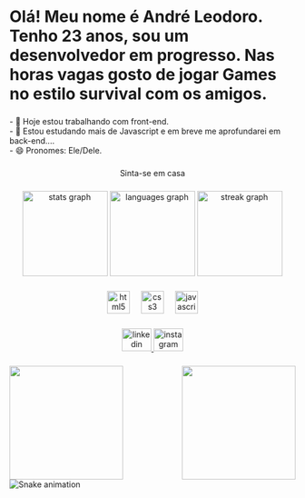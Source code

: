 <h1 align="left">Olá! Meu nome é André Leodoro. Tenho 23 anos, sou um desenvolvedor em progresso. Nas horas vagas gosto de jogar Games no estilo survival com os amigos.</h1>

###

<p align="left">- 🔭 Hoje estou trabalhando com front-end.<br>- 🌱 Estou estudando mais de Javascript e em breve me aprofundarei em back-end....<br>- 😄 Pronomes: Ele/Dele.</p>

###

<p align="center">Sinta-se em casa</p>

###

<div align="center">
  <img src="https://github-readme-stats.vercel.app/api?username=aleodoro93&hide_title=false&hide_rank=false&show_icons=true&include_all_commits=true&count_private=true&disable_animations=false&theme=aura&locale=en&hide_border=false&order=1" height="150" alt="stats graph"  />
  <img src="https://github-readme-stats.vercel.app/api/top-langs?username=aleodoro93&locale=en&hide_title=false&layout=compact&card_width=320&langs_count=5&theme=aura&hide_border=false&order=2" height="150" alt="languages graph"  />
  <img src="https://streak-stats.demolab.com?user=aleodoro93&locale=en&mode=daily&theme=merko&hide_border=false&border_radius=5&order=3" height="150" alt="streak graph"  />
</div>

###

<div align="center">
  <img src="https://cdn.jsdelivr.net/gh/devicons/devicon/icons/html5/html5-plain-wordmark.svg" height="40" alt="html5 logo"  />
  <img width="12" />
  <img src="https://cdn.jsdelivr.net/gh/devicons/devicon/icons/css3/css3-plain-wordmark.svg" height="40" alt="css3 logo"  />
  <img width="12" />
  <img src="https://cdn.jsdelivr.net/gh/devicons/devicon/icons/javascript/javascript-plain.svg" height="40" alt="javascript logo"  />
</div>

###

<div align="center">
  <a href="https://www.linkedin.com/in/andré-luiz-leodoro-6761051aa/" target="_blank">
    <img src="https://raw.githubusercontent.com/maurodesouza/profile-readme-generator/master/src/assets/icons/social/linkedin/default.svg" width="52" height="40" alt="linkedin logo"  />
  </a>
  <a href="https://www.instagram.com/andrelleodoro/" target="_blank">
    <img src="https://raw.githubusercontent.com/maurodesouza/profile-readme-generator/master/src/assets/icons/social/instagram/default.svg" width="52" height="40" alt="instagram logo"  />
  </a>
</div>

###

<img align="left" height="200" src="https://i.imgur.com/QYIHtO1.png"  />

###

<img align="right" height="200" src="https://gallery.yopriceville.com/var/albums/Free-Clipart-Pictures/Cartoons-PNG/Naruto_PNG_Clipart_Picture.png?m=1434276644"  />

###

![Snake animation](https://github.com/aleodoro93/aleodoro93/blob/output/github-contribution-grid-snake.svg)


###
